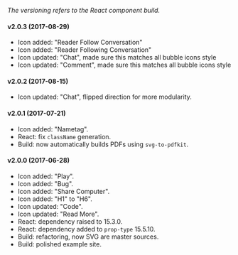 _The versioning refers to the React component build._

#### v2.0.3 (2017-08-29)
* Icon added: "Reader Follow Conversation"
* Icon added: "Reader Following Conversation"
* Icon updated: "Chat", made sure this matches all bubble icons style
* Icon updated: "Comment", made sure this matches all bubble icons style

#### v2.0.2 (2017-08-15)

* Icon updated: "Chat", flipped direction for more modularity.

#### v2.0.1 (2017-07-21)

* Icon added: "Nametag".
* React: fix `className` generation.
* Build: now automatically builds PDFs using `svg-to-pdfkit`.

#### v2.0.0 (2017-06-28)

* Icon added: "Play".
* Icon added: "Bug".
* Icon added: "Share Computer".
* Icon added: "H1" to "H6".
* Icon updated: "Code".
* Icon updated: "Read More".
* React: dependency raised to 15.3.0.
* React: dependency added to `prop-type` 15.5.10.
* Build: refactoring, now SVG are master sources.
* Build: polished example site.
